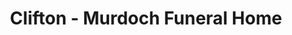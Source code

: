 ---
title: "Clifton - Murdoch Funeral Home"
url: /earlville/clifton-murdoch-funeral-home/
shop: funeral directors
---